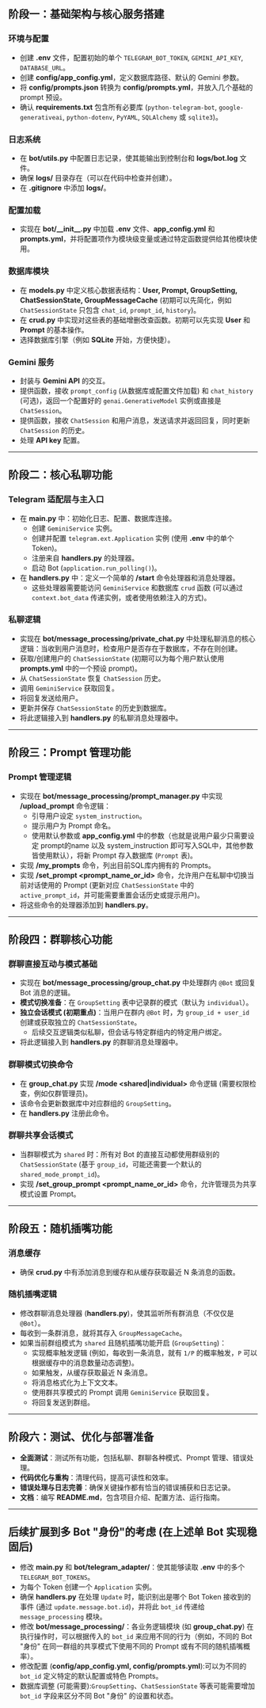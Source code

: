 ## 阶段一：基础架构与核心服务搭建

### 环境与配置

* 创建 **.env** 文件，配置初始的单个 `TELEGRAM_BOT_TOKEN`, `GEMINI_API_KEY`, `DATABASE_URL`。
* 创建 **config/app_config.yml**，定义数据库路径、默认的 Gemini 参数。
* 将 **config/prompts.json** 转换为 **config/prompts.yml**，并放入几个基础的 prompt 预设。
* 确认 **requirements.txt** 包含所有必要库 (`python-telegram-bot`, `google-generativeai`, `python-dotenv`, `PyYAML`, `SQLAlchemy` 或 `sqlite3`)。

### 日志系统

* 在 **bot/utils.py** 中配置日志记录，使其能输出到控制台和 **logs/bot.log** 文件。
* 确保 **logs/** 目录存在（可以在代码中检查并创建）。
* 在 **.gitignore** 中添加 **logs/**。

### 配置加载

* 实现在 **bot/\_\_init\_\_.py** 中加载 **.env** 文件、**app_config.yml** 和 **prompts.yml**，并将配置项作为模块级变量或通过特定函数提供给其他模块使用。

### 数据库模块

* 在 **models.py** 中定义核心数据表结构：**User, Prompt, GroupSetting, ChatSessionState, GroupMessageCache** (初期可以先简化，例如 `ChatSessionState` 只包含 `chat_id`, `prompt_id`, `history`)。
* 在 **crud.py** 中实现对这些表的基础增删改查函数。初期可以先实现 **User** 和 **Prompt** 的基本操作。
* 选择数据库引擎（例如 **SQLite** 开始，方便快捷）。

### Gemini 服务

* 封装与 **Gemini API** 的交互。
* 提供函数，接收 `prompt_config` (从数据库或配置文件加载) 和 `chat_history` (可选)，返回一个配置好的 `genai.GenerativeModel` 实例或直接是 `ChatSession`。
* 提供函数，接收 `ChatSession` 和用户消息，发送请求并返回回复，同时更新 `ChatSession` 的历史。
* 处理 **API key** 配置。

---

## 阶段二：核心私聊功能

### Telegram 适配层与主入口

* 在 **main.py** 中：初始化日志、配置、数据库连接。
    * 创建 `GeminiService` 实例。
    * 创建并配置 `telegram.ext.Application` 实例 (使用 **.env** 中的单个 Token)。
    * 注册来自 **handlers.py** 的处理器。
    * 启动 Bot (`application.run_polling()`)。
* 在 **handlers.py** 中：定义一个简单的 **/start** 命令处理器和消息处理器。
    * 这些处理器需要能访问 `GeminiService` 和数据库 `crud` 函数 (可以通过 `context.bot_data` 传递实例，或者使用依赖注入的方式)。

### 私聊逻辑

* 实现在 **bot/message_processing/private_chat.py** 中处理私聊消息的核心逻辑：当收到用户消息时，检查用户是否存在于数据库，不存在则创建。
* 获取/创建用户的 `ChatSessionState` (初期可以为每个用户默认使用 **prompts.yml** 中的一个预设 prompt)。
* 从 `ChatSessionState` 恢复 `ChatSession` 历史。
* 调用 `GeminiService` 获取回复。
* 将回复发送给用户。
* 更新并保存 `ChatSessionState` 的历史到数据库。
* 将此逻辑接入到 **handlers.py** 的私聊消息处理器中。

---

## 阶段三：Prompt 管理功能

### Prompt 管理逻辑

* 实现在 **bot/message_processing/prompt_manager.py** 中实现 **/upload\_prompt** 命令逻辑：
    * 引导用户设定 `system_instruction`。
    * 提示用户为 Prompt 命名。
    * 使用默认参数或 **app_config.yml** 中的参数（也就是说用户最少只需要设定 prompt的name 以及 system_instruction 即可写入SQL中，其他参数皆使用默认），将新 Prompt 存入数据库 (`Prompt` 表)。
* 实现 **/my\_prompts** 命令，列出目前SQL库内拥有的 Prompts。
* 实现 **/set\_prompt <prompt_name_or_id>** 命令，允许用户在私聊中切换当前对话使用的 Prompt (更新对应 `ChatSessionState` 中的 `active_prompt_id`，并可能需要重置会话历史或提示用户)。
* 将这些命令的处理器添加到 **handlers.py**。

---

## 阶段四：群聊核心功能

### 群聊直接互动与模式基础

* 实现在 **bot/message_processing/group_chat.py** 中处理群内 `@Bot` 或回复 Bot 消息的逻辑。
* **模式切换准备**：在 `GroupSetting` 表中记录群的模式（默认为 `individual`）。
* **独立会话模式 (初期重点)**：当用户在群内 `@Bot` 时，为 `group_id + user_id` 创建或获取独立的 `ChatSessionState`。
    * 后续交互逻辑类似私聊，但会话与特定群组内的特定用户绑定。
* 将此逻辑接入到 **handlers.py** 的群聊消息处理器中。

### 群聊模式切换命令

* 在 **group_chat.py** 实现 **/mode <shared|individual>** 命令逻辑 (需要权限检查，例如仅群管理员)。
* 该命令会更新数据库中对应群组的 `GroupSetting`。
* 在 **handlers.py** 注册此命令。

### 群聊共享会话模式

* 当群聊模式为 `shared` 时：所有对 Bot 的直接互动都使用群级别的 `ChatSessionState` (基于 `group_id`，可能还需要一个默认的 `shared_mode_prompt_id`)。
* 实现 **/set\_group\_prompt <prompt_name_or_id>** 命令，允许管理员为共享模式设置 Prompt。

---

## 阶段五：随机插嘴功能

### 消息缓存

* 确保 **crud.py** 中有添加消息到缓存和从缓存获取最近 N 条消息的函数。

### 随机插嘴逻辑

* 修改群聊消息处理器 (**handlers.py**)，使其监听所有群消息（不仅仅是`@Bot`）。
* 每收到一条群消息，就将其存入 `GroupMessageCache`。
* 如果当前群组模式为 `shared` 且随机插嘴功能开启 (`GroupSetting`)：
    * 实现概率触发逻辑 (例如，每收到一条消息，就有 `1/P` 的概率触发，`P` 可以根据缓存中的消息数量动态调整)。
    * 如果触发，从缓存获取最近 N 条消息。
    * 将消息格式化为上下文文本。
    * 使用群共享模式的 Prompt 调用 `GeminiService` 获取回复。
    * 将回复发送到群组。

---

## 阶段六：测试、优化与部署准备

* **全面测试**：测试所有功能，包括私聊、群聊各种模式、Prompt 管理、错误处理。
* **代码优化与重构**：清理代码，提高可读性和效率。
* **错误处理与日志完善**：确保关键操作都有恰当的错误捕获和日志记录。
* **文档**：编写 **README.md**，包含项目介绍、配置方法、运行指南。

---

## 后续扩展到多 Bot "身份"的考虑 (在上述单 Bot 实现稳固后)

* 修改 **main.py** 和 **bot/telegram_adapter/**：使其能够读取 **.env** 中的多个 `TELEGRAM_BOT_TOKENS`。
* 为每个 Token 创建一个 `Application` 实例。
* 确保 **handlers.py** 在处理 `Update` 时，能识别出是哪个 Bot Token 接收到的事件 (通过 `update.message.bot.id`)，并将此 `bot_id` 传递给 `message_processing` 模块。
* 修改 **bot/message_processing/**：各业务逻辑模块 (如 **group_chat.py**) 在执行操作时，可以根据传入的 `bot_id` 来应用不同的行为（例如，不同的 Bot "身份" 在同一群组的共享模式下使用不同的 Prompt 或有不同的随机插嘴概率）。
* 修改配置 (**config/app_config.yml, config/prompts.yml**):可以为不同的 `bot_id` 定义特定的默认配置或特色 Prompts。
* 数据库调整 (可能需要):`GroupSetting`、`ChatSessionState` 等表可能需要增加 `bot_id` 字段来区分不同 Bot "身份" 的设置和状态。